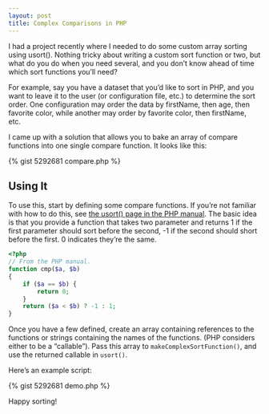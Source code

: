 ```yaml
---
layout: post
title: Complex Comparisons in PHP
---
```


I had a project recently where I needed to do some custom array sorting using usort(). Nothing tricky about writing a custom sort function or two, but what do you do when you need several, and you don’t know ahead of time which sort functions you’ll need?

For example, say you have a dataset that you’d like to sort in PHP, and you want to leave it to the user (or configuration file, etc.) to determine the sort order. One configuration may order the data by firstName, then age, then favorite color, while another may order by favorite color, then firstName, etc.

I came up with a solution that allows you to bake an array of compare functions into one single compare function. It looks like this:

{% gist 5292681 compare.php %}

## Using It

To use this, start by defining some compare functions. If you’re not familiar with how to do this, see [the usort() page in the PHP manual](http://php.net/manual/en/function.usort.php). The basic idea is that you provide a function that takes two parameter and returns 1 if the first parameter should sort before the second, -1 if the second should short before the first. 0 indicates they’re the same.

```php
<?php
// From the PHP manual.
function cmp($a, $b)
{
    if ($a == $b) {
        return 0;
    }
    return ($a < $b) ? -1 : 1;
}
```

Once you have a few defined, create an array containing references to the functions or strings containing the names of the functions. (PHP considers either to be a “callable”). Pass this array to `makeComplexSortFunction()`, and use the returned callable in `usort()`.

Here’s an example script:

{% gist 5292681 demo.php %}

Happy sorting!
